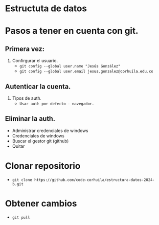 # Estructuta de datos

# Pasos a tener en cuenta con git. 

## Primera vez:
1. Confirgurar el usuario. 
    - `git config --global user.name "Jesús González"`
    - `git config --global user.email jesus.gonzalez@corhuila.edu.co`

## Autenticar la cuenta.
1. Tipos de auth.
   - `Usar auth por defecto - navegador.`

## Eliminar la auth. 
   - Administrar credenciales de windows 
   - Credenciales de windows 
   - Buscar el gestor git (github)
   - Quitar
  
# Clonar repositorio
   - `git clone https://github.com/code-corhuila/estructura-datos-2024-b.git`

# Obtener cambios
   - `git pull` 